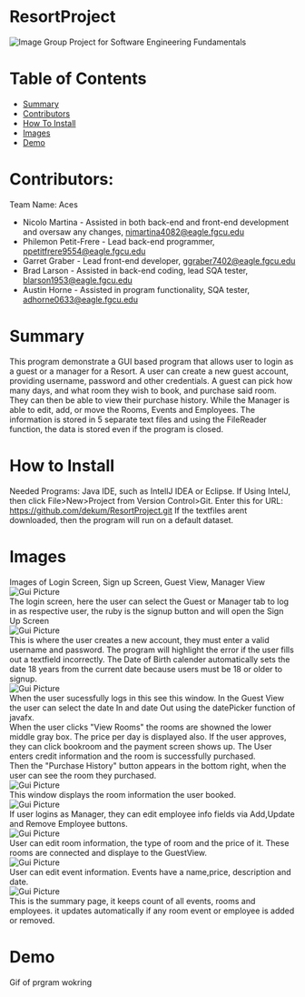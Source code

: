 # ResortProject
![Image](https://github.com/dekum/ResortProject/blob/master/src/sample/icons8-beach-filled-50.png?raw=true)
Group Project for Software Engineering Fundamentals


# Table of Contents
- [Summary](#Summary)
- [Contributors](#Contributors)
- [How To Install](#How_to_Install)
- [Images](#Images)
- [Demo](#demo)

# Contributors:
Team Name: Aces
* Nicolo Martina - Assisted in both back-end and front-end development and oversaw any changes, njmartina4082@eagle.fgcu.edu
* Philemon Petit-Frere - Lead back-end programmer,  ppetitfrere9554@eagle.fgcu.edu 
* Garret Graber - Lead front-end developer, ggraber7402@eagle.fgcu.edu 
* Brad Larson - Assisted in back-end coding, lead SQA tester, blarson1953@eagle.fgcu.edu 
* Austin Horne - Assisted in program functionality, SQA tester, adhorne0633@eagle.fgcu.edu 


# Summary
<p>This program demonstrate a GUI based program that allows user to login as a guest or a manager for a Resort. A user can create a new guest account, providing username, password and other credentials.  A guest can pick how many days, and what room they wish to book, and purchase said room. They can then be able to view their purchase history. While the Manager is able to edit, add, or move the Rooms, Events and Employees. The information is stored in 5 separate text files and using the FileReader function, the data is stored even if the program is closed.</p>


# How to Install
Needed Programs: Java IDE, such as IntellJ IDEA or Eclipse.
If Using IntelJ, then click File>New>Project from Version Control>Git. Enter this for URL: https://github.com/dekum/ResortProject.git
If the textfiles arent downloaded, then the program will run on a default dataset.

# Images
Images of Login Screen, Sign up Screen, Guest View, Manager View
<br>
![Gui Picture](https://github.com/dekum/ResortProject/blob/master/images/Loginpage.png)<br>
The login screen, here the user can select the Guest or Manager tab to log in as respective user, the ruby is the signup button and will open the Sign Up Screen<br>
![Gui Picture](https://github.com/dekum/ResortProject/blob/master/images/SignupPage.png)<br>
This is where the user creates a new account, they must enter a valid username and password. The program will highlight the error if the user fills out a textfield incorrectly. The Date of Birth calender automatically sets the date 18 years from the current date because users must be 18 or older to signup.<br>
![Gui Picture](https://github.com/dekum/ResortProject/blob/master/images/GuestViewPage.png)<br>
When the user sucessfully logs in this see this window. In the Guest View the user can select the date In and date Out using the datePicker function of javafx. <br>When the user clicks "View Rooms" the rooms are showned the lower middle gray box. The price per day is displayed also. If the user approves, they can click bookroom and the payment screen shows up. The User enters credit information and the room is successfully purchased. <br>Then the "Purchase History" button appears in the bottom right, when the user can see the room they purchased.<br>
![Gui Picture](https://github.com/dekum/ResortProject/blob/master/images/PurchaseHistoryPage.png)<br>
This window displays the room information the user booked.<br>
![Gui Picture](https://github.com/dekum/ResortProject/blob/master/images/ManagerViewEmployee.png)<br>
If user logins as Manager, they can edit employee info fields via Add,Update and Remove Employee buttons.<br>
![Gui Picture](https://github.com/dekum/ResortProject/blob/master/images/ManagerViewRooms.png)<br>
User can edit room information, the type of room and the price of it. These rooms are connected and displaye to the GuestView.<br>
![Gui Picture](https://github.com/dekum/ResortProject/blob/master/images/ManagerViewEvents.png)<br>
User can edit event information. Events have a name,price, description and date.<br>
![Gui Picture](https://github.com/dekum/ResortProject/blob/master/images/ManagerViewSummary.png)<br>
This is the summary page, it keeps count of all events, rooms and employees. it updates automatically if any room event or employee is added or removed.
# Demo
Gif of prgram wokring

